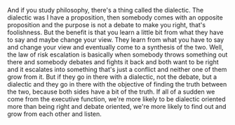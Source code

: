  And if you study philosophy, there's a thing called the dialectic. The dialectic was I have a proposition, then somebody comes with an opposite proposition and the purpose is not a debate to make you right, that's foolishness. But the benefit is that you learn a little bit from what they have to say and maybe change your view. They learn from what you have to say and change your view and eventually come to a synthesis of the two. Well, the law of risk escalation is basically when somebody throws something out there and somebody debates and fights it back and both want to be right and it escalates into something that's just a conflict and neither one of them grow from it. But if they go in there with a dialectic, not the debate, but a dialectic and they go in there with the objective of finding the truth between the two, because both sides have a bit of the truth. If all of a sudden we come from the executive function, we're more likely to be dialectic oriented more than being right and debate oriented, we're more likely to find out and grow from each other and listen.
